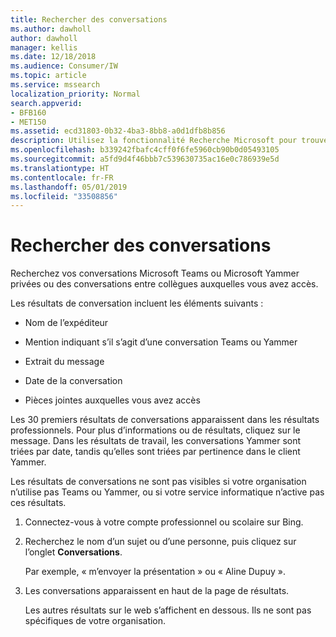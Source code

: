 ```yaml
---
title: Rechercher des conversations
ms.author: dawholl
author: dawholl
manager: kellis
ms.date: 12/18/2018
ms.audience: Consumer/IW
ms.topic: article
ms.service: mssearch
localization_priority: Normal
search.appverid:
- BFB160
- MET150
ms.assetid: ecd31803-0b32-4ba3-8bb8-a0d1dfb8b856
description: Utilisez la fonctionnalité Recherche Microsoft pour trouver des conversations Teams ou Yammer, ainsi que les informations les concernant
ms.openlocfilehash: b339242fbafc4cff0f6fe5960cb90b0d05493105
ms.sourcegitcommit: a5fd9d4f46bbb7c539630735ac16e0c786939e5d
ms.translationtype: HT
ms.contentlocale: fr-FR
ms.lasthandoff: 05/01/2019
ms.locfileid: "33508856"
---
```

# <a name="find-conversations"></a>Rechercher des conversations

Recherchez vos conversations Microsoft Teams ou Microsoft Yammer privées ou des conversations entre collègues auxquelles vous avez accès.
  
Les résultats de conversation incluent les éléments suivants :
  
- Nom de l’expéditeur
    
- Mention indiquant s’il s’agit d’une conversation Teams ou Yammer
    
- Extrait du message
    
- Date de la conversation
    
- Pièces jointes auxquelles vous avez accès
    
Les 30 premiers résultats de conversations apparaissent dans les résultats professionnels. Pour plus d’informations ou de résultats, cliquez sur le message. Dans les résultats de travail, les conversations Yammer sont triées par date, tandis qu’elles sont triées par pertinence dans le client Yammer.
  
Les résultats de conversations ne sont pas visibles si votre organisation n’utilise pas Teams ou Yammer, ou si votre service informatique n’active pas ces résultats.
  
1. Connectez-vous à votre compte professionnel ou scolaire sur Bing.
    
2. Recherchez le nom d’un sujet ou d’une personne, puis cliquez sur l’onglet **Conversations**. 
    
    Par exemple, « m’envoyer la présentation » ou « Aline Dupuy ».
    
3. Les conversations apparaissent en haut de la page de résultats.
    
    Les autres résultats sur le web s’affichent en dessous. Ils ne sont pas spécifiques de votre organisation.
    


